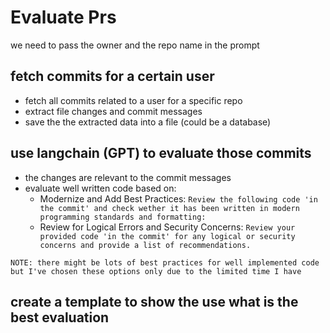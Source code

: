 # Evaluate Prs

we need to pass the owner and the repo name in the prompt

## fetch commits for a certain user
- fetch all commits related to a user for a specific repo
- extract file changes and commit messages
- save the the extracted data into a file (could be a database)

## use langchain (GPT) to evaluate those commits

* the changes are relevant to the commit messages
* evaluate well written code based on:
    * Modernize and Add Best Practices: `Review the following code 'in the commit' and check wether it has been written in modern programming standards and formatting:`
    * Review for Logical Errors and Security Concerns: `Review your provided code 'in the commit' for any logical or security concerns and provide a list of recommendations.`

`NOTE: there might be lots of best practices for well implemented code but I've chosen these options only due to the limited time I have`

## create a template to show the use what is the best evaluation

